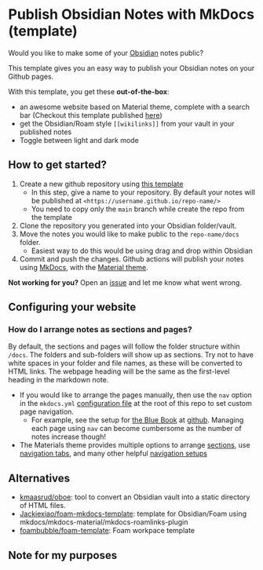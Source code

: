 # Publish Obsidian Notes with MkDocs (template)

Would you like to make some of your [Obsidian](https://obsidian.md/) notes public?

This template gives you an easy way to publish your Obsidian notes on your Github pages.

With this template, you get these **out-of-the-box**:

- an awesome website based on Material theme, complete with a search bar (Checkout this template published [here](https://jobindj.github.io/obsidian-mkdocs/))
- get the Obsidian/Roam style `[[wikilinks]]` from your vault in your published notes
- Toggle between light and dark mode


## How to get started?

1. Create a new github repository using [this template](https://github.com/jobindj/obsidian-mkdocs/generate)
    - In this step, give a name to your repository. By default your notes will be published at `<https://username.github.io/repo-name/>`
    - You need to copy only the `main` branch while create the repo from the template
2. Clone the repository you generated into your Obsidian folder/vault.
3. Move the notes you would like to make public to the `repo-name/docs` folder.
    - Easiest way to do this would be using drag and drop within Obsidian
4. Commit and push the changes. Github actions will publish your notes using [MkDocs](https://www.mkdocs.org/), with the [Material theme](https://squidfunk.github.io/mkdocs-material/). 

**Not working for you?** Open an [issue](https://github.com/jobindj/obsidian-mkdocs/issues/new/choose) and let me know what went wrong.

## Configuring your website

### How do I arrange notes as sections and pages?

By default, the sections and pages will follow the folder structure within `/docs`. The folders and sub-folders will show up as sections. Try not to have white spaces in your folder and file names, as these will be converted to HTML links. The webpage heading will be the same as the first-level heading in the markdown note.

- If you would like to arrange the pages manually, then use the `nav` option in the `mkdocs.yml` [configuration file](https://www.mkdocs.org/#adding-pages) at the root of this repo  to set custom page navigation.
    - For example, see the setup for [the Blue Book](https://lyz-code.github.io/blue-book/) at [github](https://github.com/lyz-code/blue-book/blob/master/mkdocs.yml). Managing each page using `nav` can become cumbersome as the number of notes increase though!
- The Materials theme provides multiple options to arrange [sections](https://squidfunk.github.io/mkdocs-material/setup/setting-up-navigation/#navigation-sections), use [navigation tabs](https://squidfunk.github.io/mkdocs-material/setup/setting-up-navigation/#navigation-tabs), and many other helpful [navigation setups](https://squidfunk.github.io/mkdocs-material/setup/setting-up-navigation/)

## Alternatives

- [kmaasrud/oboe](https://github.com/kmaasrud/oboe): tool to convert an Obsidian vault into a static directory of HTML files.
- [Jackiexiao/foam-mkdocs-template](https://github.com/Jackiexiao/foam-mkdocs-template): template for Obsidian/Foam using mkdocs/mkdocs-material/mkdocs-roamlinks-plugin
- [foambubble/foam-template](https://github.com/foambubble/foam-template): Foam workpace template

## Note for my purposes